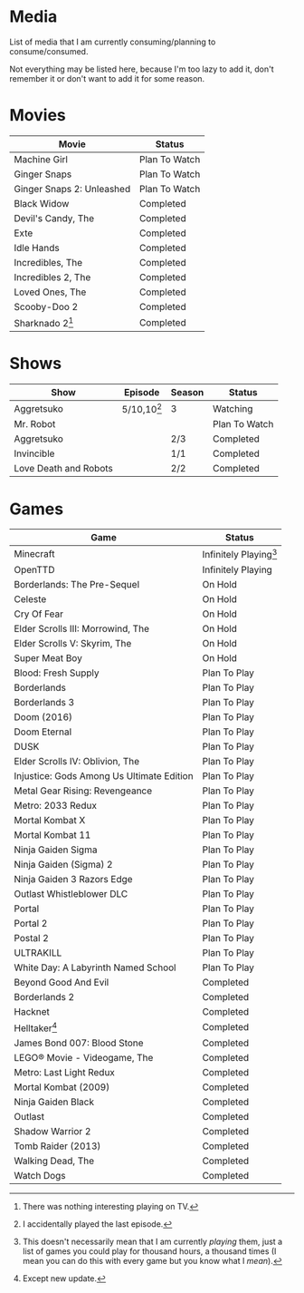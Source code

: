 # Media

List of media that I am currently consuming/planning to consume/consumed.

Not everything may be listed here, because I'm too lazy to add it, don't remember it or don't want to add it for some reason.

# Movies

| Movie                     | Status        |
| ------------------------- | ------------- |
| Machine Girl              | Plan To Watch |
| Ginger Snaps              | Plan To Watch |
| Ginger Snaps 2: Unleashed | Plan To Watch |
| Black Widow               | Completed     |
| Devil's Candy, The        | Completed     |
| Exte                      | Completed     |
| Idle Hands                | Completed     |
| Incredibles, The          | Completed     |
| Incredibles 2, The        | Completed     |
| Loved Ones, The           | Completed     |
| Scooby-Doo 2              | Completed     |
| Sharknado 2[^1]           | Completed     |

[^1]: There was nothing interesting playing on TV.

# Shows

| Show                  | Episode     | Season | Status        |
| --------------------- | ----------- | ------ | ------------- |
| Aggretsuko            | 5/10,10[^2] | 3      | Watching      |
| Mr. Robot             |             |        | Plan To Watch |
| Aggretsuko            |             | 2/3    | Completed     |
| Invincible            |             | 1/1    | Completed     |
| Love Death and Robots |             | 2/2    | Completed     |

[^2]: I accidentally played the last episode.

# Games

| Game                                      | Status                 |
| ----------------------------------------- | ---------------------- |
| Minecraft                                 | Infinitely Playing[^3] |
| OpenTTD                                   | Infinitely Playing     |
| Borderlands: The Pre-Sequel               | On Hold                |
| Celeste                                   | On Hold                |
| Cry Of Fear                               | On Hold                |
| Elder Scrolls III: Morrowind, The         | On Hold                |
| Elder Scrolls V: Skyrim, The              | On Hold                |
| Super Meat Boy                            | On Hold                |
| Blood: Fresh Supply                       | Plan To Play           |
| Borderlands                               | Plan To Play           |
| Borderlands 3                             | Plan To Play           |
| Doom (2016)                               | Plan To Play           |
| Doom Eternal                              | Plan To Play           |
| DUSK                                      | Plan To Play           |
| Elder Scrolls IV: Oblivion, The           | Plan To Play           |
| Injustice: Gods Among Us Ultimate Edition | Plan To Play           |
| Metal Gear Rising: Revengeance            | Plan To Play           |
| Metro: 2033 Redux                         | Plan To Play           |
| Mortal Kombat X                           | Plan To Play           |
| Mortal Kombat 11                          | Plan To Play           |
| Ninja Gaiden Sigma                        | Plan To Play           |
| Ninja Gaiden (Sigma) 2                    | Plan To Play           |
| Ninja Gaiden 3 Razors Edge                | Plan To Play           |
| Outlast Whistleblower DLC                 | Plan To Play           |
| Portal                                    | Plan To Play           |
| Portal 2                                  | Plan To Play           |
| Postal 2                                  | Plan To Play           |
| ULTRAKILL                                 | Plan To Play           |
| White Day: A Labyrinth Named School       | Plan To Play           |
| Beyond Good And Evil                      | Completed              |
| Borderlands 2                             | Completed              |
| Hacknet                                   | Completed              |
| Helltaker[^4]                             | Completed              |
| James Bond 007: Blood Stone               | Completed              |
| LEGO® Movie - Videogame, The              | Completed              |
| Metro: Last Light Redux                   | Completed              |
| Mortal Kombat (2009)                      | Completed              |
| Ninja Gaiden Black                        | Completed              |
| Outlast                                   | Completed              |
| Shadow Warrior 2                          | Completed              |
| Tomb Raider (2013)                        | Completed              |
| Walking Dead, The                         | Completed              |
| Watch Dogs                                | Completed              |

[^3]: This doesn't necessarily mean that I am currently _playing_ them, just a list of games you could play for thousand hours, a thousand times (I mean you can do this with every game but you know what I _mean_).
[^4]: Except new update.
</article>
